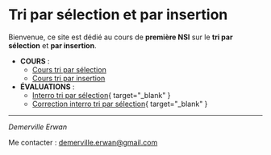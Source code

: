 # Tri par sélection et par insertion

Bienvenue, ce site est dédié au cours de **première NSI** sur le **tri par sélection** et **par insertion**.

- **COURS** :
    - [Cours tri par sélection](tri_selection.md)
    - [Cours tri par insertion](tri_insertion.md)
- **ÉVALUATIONS** :
    - [Interro tri par sélection](pdf/evaluation_tri_selection.pdf){ target="_blank" }
    - [Correction interro tri par sélection](pdf/evaluation_tri_selection_correction.pdf){ target="_blank" }

---

*Demerville Erwan*

Me contacter : <demerville.erwan@gmail.com>